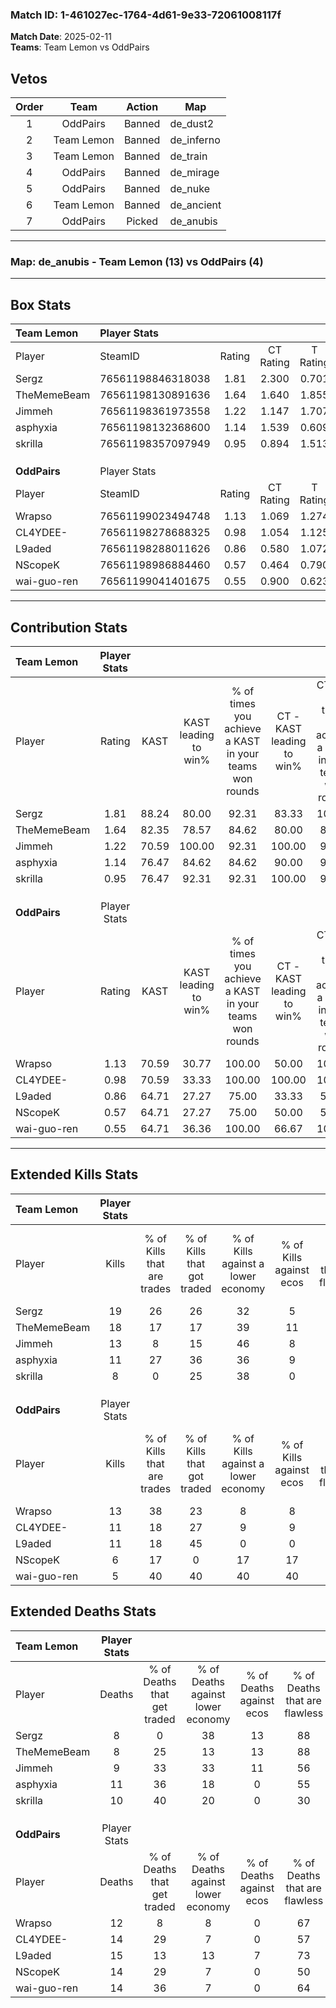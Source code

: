 ### Match ID: 1-461027ec-1764-4d61-9e33-72061008117f  
**Match Date**: 2025-02-11  
**Teams**: Team Lemon vs OddPairs  

## Vetos  

| Order | Team | Action | Map |
| :---: | :--: | :----: | --- |
| 1 | OddPairs | Banned | de_dust2 |
| 2 | Team Lemon | Banned | de_inferno |
| 3 | Team Lemon | Banned | de_train |
| 4 | OddPairs | Banned | de_mirage |
| 5 | OddPairs | Banned | de_nuke |
| 6 | Team Lemon | Banned | de_ancient |
| 7 | OddPairs | Picked | de_anubis |

---  

### **Map**: de_anubis - Team Lemon (13) vs OddPairs (4)  
---  

## Box Stats  

| **Team Lemon** | Player Stats      |        |           |          |       |       |       |         |        |      |     |
| :- | :- | :-: | :-: | :-: | :-: | :-: | :-: | :-: | :-: | :-: | :-: |
| Player         | SteamID           | Rating | CT Rating | T Rating | KAST  |  ADR  | Kills | Assists | Deaths | K/D  | HS% |
| Sergz          | 76561198846318038 |  1.81  |   2.300   |  0.701   | 88.24 | 116.5 |  19   |    3    |   8    | 2.38 | 52  |
| TheMemeBeam    | 76561198130891636 |  1.64  |   1.640   |  1.855   | 82.35 | 98.0  |  18   |    0    |   8    | 2.25 | 27  |
| Jimmeh         | 76561198361973558 |  1.22  |   1.147   |  1.707   | 70.59 | 76.5  |  13   |    3    |   9    | 1.44 | 61  |
| asphyxia       | 76561198132368600 |  1.14  |   1.539   |  0.609   | 76.47 | 84.2  |  11   |    6    |   11   | 1.00 | 36  |
| skrilla        | 76561198357097949 |  0.95  |   0.894   |  1.513   | 76.47 | 65.1  |   8   |    5    |   10   | 0.80 | 75  |
|                |                   |        |           |          |       |       |       |         |        |      |     |
|                |                   |        |           |          |       |       |       |         |        |      |     |
|                |                   |        |           |          |       |       |       |         |        |      |     |
| **OddPairs**   | Player Stats      |        |           |          |       |       |       |         |        |      |     |
| Player         | SteamID           | Rating | CT Rating | T Rating | KAST  |  ADR  | Kills | Assists | Deaths | K/D  | HS% |
| Wrapso         | 76561199023494748 |  1.13  |   1.069   |  1.274   | 70.59 | 79.5  |  13   |    3    |   12   | 1.08 | 61  |
| CL4YDEE-       | 76561198278688325 |  0.98  |   1.054   |  1.125   | 70.59 | 78.8  |  11   |    5    |   14   | 0.79 | 90  |
| L9aded         | 76561198288011626 |  0.86  |   0.580   |  1.072   | 64.71 | 75.7  |  11   |    0    |   15   | 0.73 | 45  |
| NScopeK        | 76561198986884460 |  0.57  |   0.464   |  0.790   | 64.71 | 49.1  |   6   |    2    |   14   | 0.43 | 83  |
| wai-guo-ren    | 76561199041401675 |  0.55  |   0.900   |  0.623   | 64.71 | 51.1  |   5   |    6    |   14   | 0.36 | 40  |
---  

## Contribution Stats  

| **Team Lemon** | Player Stats |       |                      |                                                        |                           |                                                             |                          |                                                            |
| :- | :-: | :-: | :-: | :-: | :-: | :-: | :-: | :-: |
| Player         |    Rating    | KAST  | KAST leading to win% | % of times you achieve a KAST in your teams won rounds | CT - KAST leading to win% | CT - % of times you achieve a KAST in your teams won rounds | T - KAST leading to win% | T - % of times you achieve a KAST in your teams won rounds |
| Sergz          |     1.81     | 88.24 |        80.00         |                         92.31                          |           83.33           |                           100.00                            |          66.67           |                           66.67                            |
| TheMemeBeam    |     1.64     | 82.35 |        78.57         |                         84.62                          |           80.00           |                            80.00                            |          75.00           |                           100.00                           |
| Jimmeh         |     1.22     | 70.59 |        100.00        |                         92.31                          |          100.00           |                            90.00                            |          100.00          |                           100.00                           |
| asphyxia       |     1.14     | 76.47 |        84.62         |                         84.62                          |           90.00           |                            90.00                            |          66.67           |                           66.67                            |
| skrilla        |     0.95     | 76.47 |        92.31         |                         92.31                          |          100.00           |                            90.00                            |          75.00           |                           100.00                           |
|                |              |       |                      |                                                        |                           |                                                             |                          |                                                            |
|                |              |       |                      |                                                        |                           |                                                             |                          |                                                            |
|                |              |       |                      |                                                        |                           |                                                             |                          |                                                            |
| **OddPairs**   | Player Stats |       |                      |                                                        |                           |                                                             |                          |                                                            |
| Player         |    Rating    | KAST  | KAST leading to win% | % of times you achieve a KAST in your teams won rounds | CT - KAST leading to win% | CT - % of times you achieve a KAST in your teams won rounds | T - KAST leading to win% | T - % of times you achieve a KAST in your teams won rounds |
| Wrapso         |     1.13     | 70.59 |        30.77         |                         100.00                         |           50.00           |                           100.00                            |          22.22           |                           100.00                           |
| CL4YDEE-       |     0.98     | 70.59 |        33.33         |                         100.00                         |          100.00           |                           100.00                            |          20.00           |                           100.00                           |
| L9aded         |     0.86     | 64.71 |        27.27         |                         75.00                          |           33.33           |                            50.00                            |          25.00           |                           100.00                           |
| NScopeK        |     0.57     | 64.71 |        27.27         |                         75.00                          |           50.00           |                            50.00                            |          22.22           |                           100.00                           |
| wai-guo-ren    |     0.55     | 64.71 |        36.36         |                         100.00                         |           66.67           |                           100.00                            |          25.00           |                           100.00                           |
---  

## Extended Kills Stats  

| **Team Lemon** | Player Stats |                            |                            |                                    |                         |                              |                                 |                                       |                    |           |
| :- | :-: | :-: | :-: | :-: | :-: | :-: | :-: | :-: | :-: | :-: |
| Player         |    Kills     | % of Kills that are trades | % of Kills that got traded | % of Kills against a lower economy | % of Kills against ecos | % of Kills that are flawless | % of Kills that are close duels | % of Kills that are assisted by flash | Pistol Round Kills | AWP Kills |
| Sergz          |      19      |             26             |             26             |                 32                 |            5            |              63              |                5                |                   0                   |         0          |     5     |
| TheMemeBeam    |      18      |             17             |             17             |                 39                 |           11            |              61              |               11                |                   6                   |         6          |     0     |
| Jimmeh         |      13      |             8              |             15             |                 46                 |            8            |              77              |               15                |                   0                   |         0          |     0     |
| asphyxia       |      11      |             27             |             36             |                 36                 |            9            |              55              |                9                |                   0                   |         0          |     0     |
| skrilla        |      8       |             0              |             25             |                 38                 |            0            |              50              |               13                |                   0                   |         0          |     3     |
|                |              |                            |                            |                                    |                         |                              |                                 |                                       |                    |           |
|                |              |                            |                            |                                    |                         |                              |                                 |                                       |                    |           |
|                |              |                            |                            |                                    |                         |                              |                                 |                                       |                    |           |
| **OddPairs**   | Player Stats |                            |                            |                                    |                         |                              |                                 |                                       |                    |           |
| Player         |    Kills     | % of Kills that are trades | % of Kills that got traded | % of Kills against a lower economy | % of Kills against ecos | % of Kills that are flawless | % of Kills that are close duels | % of Kills that are assisted by flash | Pistol Round Kills | AWP Kills |
| Wrapso         |      13      |             38             |             23             |                 8                  |            8            |              69              |               23                |                   0                   |         0          |     2     |
| CL4YDEE-       |      11      |             18             |             27             |                 9                  |            9            |              64              |                9                |                   0                   |         0          |     3     |
| L9aded         |      11      |             18             |             45             |                 0                  |            0            |              55              |               18                |                   0                   |         0          |     0     |
| NScopeK        |      6       |             17             |             0              |                 17                 |           17            |              50              |               17                |                  17                   |         0          |     1     |
| wai-guo-ren    |      5       |             40             |             40             |                 40                 |           40            |              60              |                0                |                   0                   |         0          |     1     |
## Extended Deaths Stats  

| **Team Lemon** | Player Stats |                             |                                   |                          |                               |                            |                           |               |
| :- | :-: | :-: | :-: | :-: | :-: | :-: | :-: | :-: |
| Player         |    Deaths    | % of Deaths that get traded | % of Deaths against lower economy | % of Deaths against ecos | % of Deaths that are flawless | % of Deaths that are close | % of Deaths while blinded | Deaths to AWP |
| Sergz          |      8       |              0              |                38                 |            13            |              88               |             0              |             0             |       0       |
| TheMemeBeam    |      8       |             25              |                13                 |            13            |              88               |             13             |             0             |       0       |
| Jimmeh         |      9       |             33              |                33                 |            11            |              56               |             11             |            11             |       0       |
| asphyxia       |      11      |             36              |                18                 |            0             |              55               |             36             |             0             |       0       |
| skrilla        |      10      |             40              |                20                 |            0             |              30               |             10             |             0             |       0       |
|                |              |                             |                                   |                          |                               |                            |                           |               |
|                |              |                             |                                   |                          |                               |                            |                           |               |
|                |              |                             |                                   |                          |                               |                            |                           |               |
| **OddPairs**   | Player Stats |                             |                                   |                          |                               |                            |                           |               |
| Player         |    Deaths    | % of Deaths that get traded | % of Deaths against lower economy | % of Deaths against ecos | % of Deaths that are flawless | % of Deaths that are close | % of Deaths while blinded | Deaths to AWP |
| Wrapso         |      12      |              8              |                 8                 |            0             |              67               |             17             |             0             |       1       |
| CL4YDEE-       |      14      |             29              |                 7                 |            0             |              57               |             7              |             0             |       2       |
| L9aded         |      15      |             13              |                13                 |            7             |              73               |             13             |             0             |       1       |
| NScopeK        |      14      |             29              |                 7                 |            0             |              50               |             0              |             0             |       1       |
| wai-guo-ren    |      14      |             36              |                 7                 |            0             |              64               |             14             |             7             |       1       |
